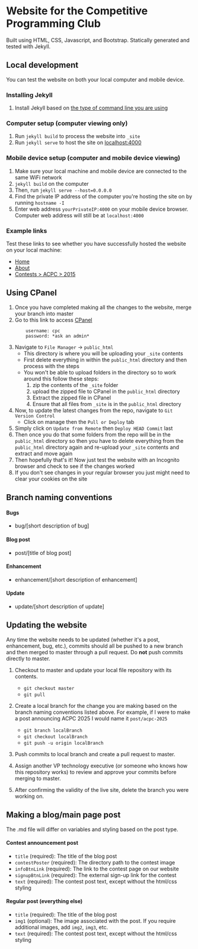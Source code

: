 # Website for the Competitive Programming Club 

Built using HTML, CSS, Javascript, and Bootstrap. Statically generated and tested with Jekyll. 

## Local development 
You can test the website on both your local computer and mobile device.

### Installing Jekyll
1. Install Jekyll based on [the type of command line you are using](https://jekyllrb.com/docs/installation/)

### Computer setup (computer viewing only)
1. Run `jekyll build` to process the website into `_site`
2. Run `jekyll serve` to host the site on [localhost:4000](http://localhost:4000)

### Mobile device setup (computer and mobile device viewing)
1. Make sure your local machine and mobile device are connected to the same WiFi network
2. `jekyll build` on the computer
3. Then, run `jekyll serve --host=0.0.0.0`
4. Find the private IP address of the computer you're hosting the site on by running `hostname -I`
5. Enter web address `yourPrivateIP:4000` on your mobile device browser. Computer web address will still be at `localhost:4000`

### Example links
Test these links to see whether you have successfully hosted the website on your local machine:
- [Home](http://localhost:4000)
- [About](http://localhost:4000/about)
- [Contests > ACPC > 2015](http://localhost:4000/contests/acpc/2015)

## Using CPanel
1. Once you have completed making all the changes to the website, merge your branch into master
2. Go to this link to access [CPanel](cpc2.cpsc.ucalgary.ca/cpanel)
    ```
        username: cpc
        password: *ask an admin*
    ```
3. Navigate to `File Manager` -> `public_html`
    - This directory is where you will be uploading your `_site` contents
    - First delete everything in within the `public_html` directory and then process with the steps
    - You won't be able to upload folders in the directory so to work around this follow these steps:
        1. zip the contents of the `_site` folder
        2. upload the zipped file to CPanel in the `public_html` directory
        3. Extract the zipped file in CPanel
        4. Ensure that all files from `_site` is in the `public_html` directory
4. Now, to update the latest changes from the repo, navigate to `Git Version Control`
    - Click on manage then the `Pull or Deploy` tab
5. Simply click on `Update from Remote` then `Deploy HEAD Commit` last
6. Then once you do that some folders from the repo will be in the `public_html` directory so then you have to delete everything from the `public_html` directory again and re-upload your `_site` contents and extract and move again
7. Then hopefully that's it! Now just test the website with an Incognito browser and check to see if the changes worked
8. If you don't see changes in your regular browser you just might need to clear your cookies on the site

## Branch naming conventions

#### Bugs
- bug/[short description of bug]

#### Blog post
- post/[title of blog post]

#### Enhancement 
- enhancement/[short description of enhancement]

#### Update
- update/[short description of update]

## Updating the website
Any time the website needs to be updated (whether it's a post, enhancement, bug, etc.), commits should all be pushed to a new branch and then merged to master through a pull request. Do **not** push commits directly to master.

1. Checkout to master and update your local file repository with its contents.

    - `git checkout master`
    - `git pull`

2. Create a local branch for the change you are making based on the branch naming conventions listed above. For example, if I were to make a post announcing ACPC 2025 I would name it `post/acpc-2025`

    - `git branch localBranch`
    - `git checkout localBranch`
    - `git push -u origin localBranch`

3. Push commits to local branch and create a pull request to master. 

4. Assign another VP technology executive (or someone who knows how this repository works) to review and approve your commits before merging to master. 

5. After confirming the validity of the live site, delete the branch you were working on.

## Making a blog/main page post 

The .md file will differ on variables and styling based on the post type. 

#### Contest announcement post
- `title` (required): The title of the blog post
- `contestPoster` (required): The directory path to the contest image
- `infoBtnLink` (required): The link to the contest page on our website
- `signupBtnLink` (required): The external sign-up link for the contest
- `text` (required): The contest post text, except without the html/css styling

#### Regular post (everything else)
- `title` (required): The title of the blog post
- `img1` (optional): The image associated with the post. If you require additional images, add `img2`, `img3`, etc.
- `text` (required): The contest post text, except without the html/css styling
